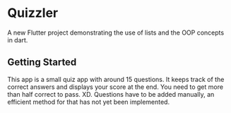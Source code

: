 # Quizzler

A new Flutter project demonstrating the use of lists and the OOP concepts in dart.

## Getting Started

This app is a small quiz app with around 15 questions.
It keeps track of the correct answers and displays your score at the end.
You need to get more than half correct to pass. XD.
Questions have to be added manually, an efficient method for that has not yet been implemented.
